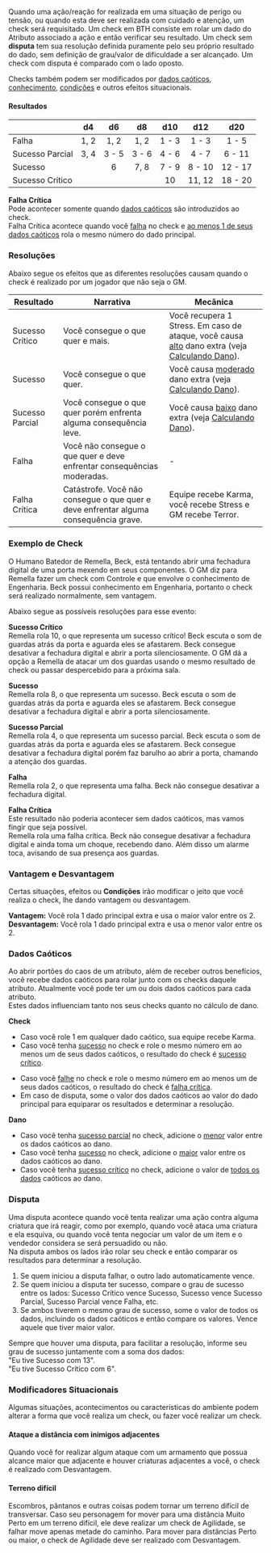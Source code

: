 Quando uma ação/reação for realizada em uma situação de perigo ou tensão, ou quando esta deve ser realizada com cuidado e atenção, um check será requisitado. Um check em BTH consiste em rolar um dado do Atributo associado a ação e então verificar seu resultado. Um check sem **disputa** tem sua resolução definida puramente pelo seu próprio resultado do dado, sem definição de grau/valor de dificuldade a ser alcançado. Um check com disputa é comparado com o lado oposto.

Checks também podem ser modificados por [dados caóticos](#dados-caóticos), [conhecimento](actions.md#ações-com-ciência), [condições]() e outros efeitos situacionais.

#### Resultados

|                 |  d4  |  d6   |  d8   |  d10  |  d12   |   d20   |
| --------------- | :--: | :---: | :---: | :---: | :----: | :-----: |
| Falha           | 1, 2 | 1, 2  | 1, 2  | 1 - 3 | 1 - 3  |  1 - 5  |
| Sucesso Parcial | 3, 4 | 3 - 5 | 3 - 6 | 4 - 6 | 4 - 7  | 6 - 11  |
| Sucesso         |      |   6   | 7, 8  | 7 - 9 | 8 - 10 | 12 - 17 |
| Sucesso Crítico |      |       |       |  10   | 11, 12 | 18 - 20 |

**Falha Crítica**  
Pode acontecer somente quando [dados caóticos](#dados-caóticos) são introduzidos ao check.  
Falha Crítica acontece quando você <ins>falha</ins> no check e <ins>ao menos 1 de seus dados caóticos</ins> rola o mesmo número do dado principal.

### Resoluções

Abaixo segue os efeitos que as diferentes resoluções causam quando o check é realizado por um jogador que não seja o GM.

| Resultado       | Narrativa                                                                                   | Mecânica                                                                                                                                    |
| --------------- | ------------------------------------------------------------------------------------------- | ------------------------------------------------------------------------------------------------------------------------------------------- |
| Sucesso Crítico | Você consegue o que quer e mais.                                                            | Você recupera 1 Stress. Em caso de ataque, você causa <ins>alto</ins> dano extra (veja [Calculando Dano](./damage.md#calculando-dano)). |
| Sucesso         | Você consegue o que quer.                                                                   | Você causa <ins>moderado</ins> dano extra (veja [Calculando Dano](./damage.md#calculando-dano)).                                                       |
| Sucesso Parcial | Você consegue o que quer porém enfrenta alguma consequência leve.                           | Você causa <ins>baixo</ins> dano extra (veja [Calculando Dano](./damage.md#calculando-dano)).                                                          |
| Falha           | Você não consegue o que quer e deve enfrentar consequências moderadas.                      | -                                                                                                                                           |
| Falha Crítica   | Catástrofe. Você não consegue o que quer e deve enfrentar alguma consequência grave. | Equipe recebe Karma, você recebe Stress e GM recebe Terror.                                                                                                   |

### Exemplo de Check

O Humano Batedor de Remella, Beck, está tentando abrir uma fechadura digital de uma porta mexendo em seus componentes. O GM diz para Remella fazer um check com Controle e que envolve o conhecimento de Engenharia. Beck possui conhecimento em Engenharia, portanto o check será realizado normalmente, sem vantagem.

Abaixo segue as possíveis resoluções para esse evento:

**Sucesso Crítico**  
Remella rola 10, o que representa um sucesso crítico! Beck escuta o som de guardas atrás da porta e aguarda eles se afastarem. Beck consegue desativar a fechadura digital e abrir a porta silenciosamente. O GM dá a opção a Remella de atacar um dos guardas usando o mesmo resultado de check ou passar despercebido para a próxima sala.

**Sucesso**  
Remella rola 8, o que representa um sucesso. Beck escuta o som de guardas atrás da porta e aguarda eles se afastarem. Beck consegue desativar a fechadura digital e abrir a porta silenciosamente.

**Sucesso Parcial**  
Remella rola 4, o que representa um sucesso parcial. Beck escuta o som de guardas atrás da porta e aguarda eles se afastarem. Beck consegue desativar a fechadura digital porém faz barulho ao abrir a porta, chamando a atenção dos guardas.

**Falha**  
Remella rola 2, o que representa uma falha. Beck não consegue desativar a fechadura digital.

**Falha Crítica**  
Este resultado não poderia acontecer sem dados caóticos, mas vamos fingir que seja possível.  
Remella rola uma falha crítica. Beck não consegue desativar a fechadura digital e ainda toma um choque, recebendo dano. Além disso um alarme toca, avisando de sua presença aos guardas.

### Vantagem e Desvantagem

Certas situações, efeitos ou **Condições** irão modificar o jeito que você realiza o check, lhe dando vantagem ou desvantagem.

**Vantagem:** Você rola 1 dado principal extra e usa o maior valor entre os 2.  
**Desvantagem:** Você rola 1 dado principal extra e usa o menor valor entre os 2.

### Dados Caóticos

Ao abrir portões do caos de um atributo, além de receber outros benefícios, você recebe dados caóticos para rolar junto com os checks daquele atributo. Atualmente você pode ter um ou dois dados caóticos para cada atributo.  
Estes dados influenciam tanto nos seus checks quanto no cálculo de dano.

**Check**

- Caso você role 1 em qualquer dado caótico, sua equipe recebe Karma.
- Caso você tenha <ins>sucesso</ins> no check e role o mesmo número em ao menos um de seus dados caóticos, o resultado do check é <ins>sucesso crítico</ins>.
<!-- - Caso você tenha <ins>sucesso crítico</ins> no check e role o mesmo número em ao menos um de seus dados caóticos, o resultado do check é <ins>explosão</ins>. -->
- Caso você <ins>falhe</ins> no check e role o mesmo número em ao menos um de seus dados caóticos, o resultado do check é <ins>falha crítica</ins>.
- Em caso de disputa, some o valor dos dados caóticos ao valor do dado principal para equiparar os resultados e determinar a resolução.

**Dano**

- Caso você tenha <ins>sucesso parcial</ins> no check, adicione o <ins>menor</ins> valor entre os dados caóticos ao dano.
- Caso você tenha <ins>sucesso</ins> no check, adicione o <ins>maior</ins> valor entre os dados caóticos ao dano.
- Caso você tenha <ins>sucesso crítico</ins> no check, adicione o valor de <ins>todos os dados</ins> caóticos ao dano.
<!-- - Caso você tenha <ins>qualquer tipo de sucesso</ins> e role o maior número possível no dado caótico, você irá somar aquele valor e rolar o dado novamente, somando o novo valor. Caso você role o maior valor possível de novo, você rola ele novamente e assim segue o ciclo. -->

### Disputa

Uma disputa acontece quando você tenta realizar uma ação contra alguma criatura que irá reagir, como por exemplo, quando você ataca uma criatura e ela esquiva, ou quando você tenta negociar um valor de um item e o vendedor considera se será persuadido ou não.  
Na disputa ambos os lados irão rolar seu check e então comparar os resultados para determinar a resolução.

1. Se quem iniciou a disputa falhar, o outro lado automaticamente vence.
2. Se quem iniciou a disputa ter sucesso, compare o grau de sucesso entre os lados: Sucesso Crítico vence Sucesso, Sucesso vence Sucesso Parcial, Sucesso Parcial vence Falha, etc.
3. Se ambos tiverem o mesmo grau de sucesso, some o valor de todos os dados, incluindo os dados caóticos e então compare os valores. Vence aquele que tiver maior valor.

Sempre que houver uma disputa, para facilitar a resolução, informe seu grau de sucesso juntamente com a soma dos dados:  
"Eu tive Sucesso com 13".  
"Eu tive Sucesso Crítico com 6".

### Modificadores Situacionais
Algumas situações, acontecimentos ou características do ambiente podem alterar a forma que você realiza um check, ou fazer você realizar um check.

#### Ataque a distância com inimigos adjacentes
Quando você for realizar algum ataque com um armamento que possua alcance maior que adjacente e houver criaturas adjacentes a você, o check é realizado com Desvantagem.

#### Terreno difícil
Escombros, pântanos e outras coisas podem tornar um terreno difícil de transversar. Caso seu personagem for mover para uma distância Muito Perto em um terreno difícil, ele deve realizar um check de Agilidade, se falhar move apenas metade do caminho. Para mover para distâncias Perto ou maior, o check de Agilidade deve ser realizado com Desvantagem.
